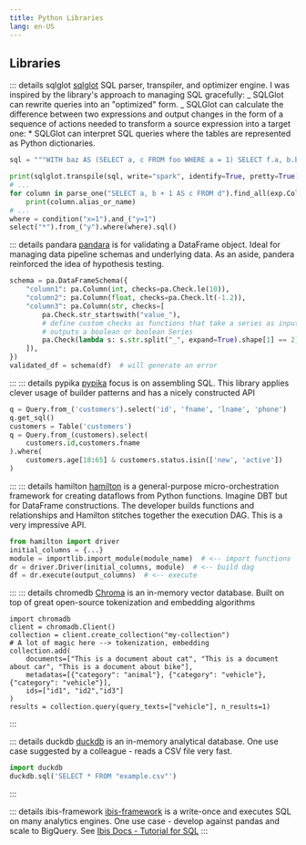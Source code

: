 ```yaml
---
title: Python Libraries
lang: en-US
---
```


## Libraries

::: details sqlglot
[sqlglot](https://github.com/tobymao/sqlglot) SQL parser, transpiler, and optimizer engine. I was inspired by the library's approach to managing SQL gracefully:
_ SQLGlot can rewrite queries into an "optimized" form.
_ SQLGlot can calculate the difference between two expressions and output changes in the form of a sequence of actions needed to transform a source expression into a target one: \* SQLGlot can interpret SQL queries where the tables are represented as Python dictionaries.

```python
sql = """WITH baz AS (SELECT a, c FROM foo WHERE a = 1) SELECT f.a, b.b, baz.c, CAST("b"."a" AS REAL) d FROM foo f JOIN bar b ON f.a = b.a LEFT JOIN baz ON f.a = baz.a"""

print(sqlglot.transpile(sql, write="spark", identify=True, pretty=True)[0])
# ...
for column in parse_one("SELECT a, b + 1 AS c FROM d").find_all(exp.Column):
    print(column.alias_or_name)
# ...
where = condition("x=1").and_("y=1")
select("*").from_("y").where(where).sql()
```

::: details pandara
[pandara](https://github.com/unionai-oss/pandera) is for validating a DataFrame object. Ideal for managing data pipeline schemas and underlying data. As an aside, pandera reinforced the idea of hypothesis testing.

```python
schema = pa.DataFrameSchema({
    "column1": pa.Column(int, checks=pa.Check.le(10)),
    "column2": pa.Column(float, checks=pa.Check.lt(-1.2)),
    "column3": pa.Column(str, checks=[
        pa.Check.str_startswith("value_"),
        # define custom checks as functions that take a series as input and
        # outputs a boolean or boolean Series
        pa.Check(lambda s: s.str.split("_", expand=True).shape[1] == 2)
    ]),
})
validated_df = schema(df)  # will generate an error
```

:::
::: details pypika
[pypika](https://github.com/kayak/pypika) focus is on assembling SQL. This library applies clever usage of builder patterns and has a nicely constructed API

```python
q = Query.from_('customers').select('id', 'fname', 'lname', 'phone')
q.get_sql()
customers = Table('customers')
q = Query.from_(customers).select(
    customers.id,customers.fname
).where(
    customers.age[18:65] & customers.status.isin(['new', 'active'])
)

```

:::
::: details hamilton
[hamilton](https://github.com/dagworks-inc/hamilton) is a general-purpose micro-orchestration framework for creating dataflows from Python functions. Imagine DBT but for DataFrame constructions. The developer builds functions and relationships and Hamilton stitches together the execution DAG. This is a very impressive API.

```python
from hamilton import driver
initial_columns = {...}
module = importlib.import_module(module_name)  # <-- import functions
dr = driver.Driver(initial_columns, module)  # <-- build dag
df = dr.execute(output_columns)  # <-- execute
```

:::
::: details chromedb
[Chroma](https://docs.trychroma.com/getting-started) is an in-memory vector database. Built on top of great open-source tokenization and embedding algorithms

```python{4}
import chromadb
client = chromadb.Client()
collection = client.create_collection("my-collection")
# A lot of magic here --> tokenization, embedding
collection.add(
    documents=["This is a document about cat", "This is a document about car", "This is a document about bike"],
    metadatas=[{"category": "animal"}, {"category": "vehicle"}, {"category": "vehicle"}],
    ids=["id1", "id2","id3"]
)
results = collection.query(query_texts=["vehicle"], n_results=1)
```

:::

::: details duckdb
[duckdb](https://duckdb.org/docs/api/python/overview.html) is an in-memory analytical database.
One use case suggested by a colleague - reads a CSV file very fast.

```python
import duckdb
duckdb.sql('SELECT * FROM "example.csv"')
```

:::

::: details ibis-framework
[ibis-framework](https://pypi.org/project/ibis-framework/) is a write-once and executes SQL on many analytics engines.
One use case - develop against pandas and scale to BigQuery.
See [Ibis Docs - Tutorial for SQL](https://ibis-project.org/tutorial/ibis-for-sql-users/#ibis-for-sql-users)
:::
